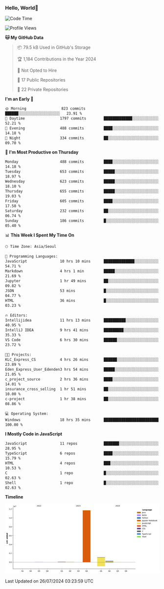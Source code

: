 
### Hello, World🐤

<!--START_SECTION:waka-->
![Code Time](http://img.shields.io/badge/Code%20Time-526%20hrs%2042%20mins-blue)

![Profile Views](http://img.shields.io/badge/Profile%20Views-2-blue)

**🐱 My GitHub Data** 

> 📦 79.5 kB Used in GitHub's Storage 
 > 
> 🏆 1,184 Contributions in the Year 2024
 > 
> 🚫 Not Opted to Hire
 > 
> 📜 17 Public Repositories 
 > 
> 🔑 22 Private Repositories 
 > 
**I'm an Early 🐤** 

```text
🌞 Morning                823 commits         ██████░░░░░░░░░░░░░░░░░░░   23.91 % 
🌆 Daytime                1797 commits        █████████████░░░░░░░░░░░░   52.21 % 
🌃 Evening                488 commits         ████░░░░░░░░░░░░░░░░░░░░░   14.18 % 
🌙 Night                  334 commits         ██░░░░░░░░░░░░░░░░░░░░░░░   09.70 % 
```
📅 **I'm Most Productive on Thursday** 

```text
Monday                   488 commits         ████░░░░░░░░░░░░░░░░░░░░░   14.18 % 
Tuesday                  653 commits         █████░░░░░░░░░░░░░░░░░░░░   18.97 % 
Wednesday                623 commits         █████░░░░░░░░░░░░░░░░░░░░   18.10 % 
Thursday                 655 commits         █████░░░░░░░░░░░░░░░░░░░░   19.03 % 
Friday                   605 commits         ████░░░░░░░░░░░░░░░░░░░░░   17.58 % 
Saturday                 232 commits         ██░░░░░░░░░░░░░░░░░░░░░░░   06.74 % 
Sunday                   186 commits         █░░░░░░░░░░░░░░░░░░░░░░░░   05.40 % 
```


📊 **This Week I Spent My Time On** 

```text
🕑︎ Time Zone: Asia/Seoul

💬 Programming Languages: 
JavaScript               10 hrs 10 mins      ██████████████░░░░░░░░░░░   54.71 % 
Markdown                 4 hrs 1 min         █████░░░░░░░░░░░░░░░░░░░░   21.69 % 
Jupyter                  1 hr 49 mins        ██░░░░░░░░░░░░░░░░░░░░░░░   09.82 % 
JSON                     53 mins             █░░░░░░░░░░░░░░░░░░░░░░░░   04.77 % 
HTML                     36 mins             █░░░░░░░░░░░░░░░░░░░░░░░░   03.23 % 

🔥 Editors: 
Intellijidea             11 hrs 13 mins      ██████████░░░░░░░░░░░░░░░   40.95 % 
IntelliJ IDEA            9 hrs 41 mins       █████████░░░░░░░░░░░░░░░░   35.33 % 
VS Code                  6 hrs 30 mins       ██████░░░░░░░░░░░░░░░░░░░   23.72 % 

🐱‍💻 Projects: 
KLC_Express_CS           4 hrs 26 mins       ██████░░░░░░░░░░░░░░░░░░░   23.89 % 
Eden_Express_User_Edenden3 hrs 54 mins       █████░░░░░░░░░░░░░░░░░░░░   21.05 % 
c_project_source         2 hrs 36 mins       ████░░░░░░░░░░░░░░░░░░░░░   14.01 % 
insurance_cross_selling  1 hr 51 mins        ██░░░░░░░░░░░░░░░░░░░░░░░   10.00 % 
c-project                1 hr 38 mins        ██░░░░░░░░░░░░░░░░░░░░░░░   08.86 % 

💻 Operating System: 
Windows                  18 hrs 35 mins      █████████████████████████   100.00 % 
```

**I Mostly Code in JavaScript** 

```text
JavaScript               11 repos            ███████░░░░░░░░░░░░░░░░░░   28.95 % 
TypeScript               6 repos             ████░░░░░░░░░░░░░░░░░░░░░   15.79 % 
HTML                     4 repos             ███░░░░░░░░░░░░░░░░░░░░░░   10.53 % 
C                        1 repo              █░░░░░░░░░░░░░░░░░░░░░░░░   02.63 % 
Shell                    1 repo              █░░░░░░░░░░░░░░░░░░░░░░░░   02.63 % 
```



**Timeline**

![Lines of Code chart](https://raw.githubusercontent.com/jilpoom/jilpoom/main/assets/bar_graph.png)


 Last Updated on 26/07/2024 03:23:59 UTC
<!--END_SECTION:waka-->
